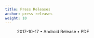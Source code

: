 ```yaml
---
title: Press Releases
anchor: press-releases
weight: 10
---
```

<div class="flex flex-wrap -mx-3">
  <div class="w-full px-3 md:w-1/2 lg:w-1/3">
    <figure class="rounded shadow bg-white text-center p-2 mb-8">
      <a href="/presskit/en/2017-10-17 Android Release.pdf"><i class="fad fa-file-pdf text-7xl text-gray-700 mb-2"></i></a>
      <figcaption>
        <p class="text-sm text-gray-500">2017-10-17 • Android Release • PDF</p>
      </figcaption>
    </figure>
  </div>
</div>
